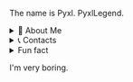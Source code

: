 The name is Pyxl. PyxlLegend.

<details>
  <summary>🌟 About Me</summary>
  Ahoy I'm PyxlLegend but feel free to call me Pyxl. I got the name because I love a game called Tower of Hell and the owner and creator of the game was PyxlDev. I wanted a unique name so I came upon PyxlLegend. Call me Lexi if you want because if you flip it around and add a P to the beginning you get Pixel. But yeah that's me PyxlLegend.
</details>

<details>
  <summary>📞 Contacts</summary>
  | 🎮 | Discord   | PyxlLegend#5995 | I am on here very often |
  | 🐤 | Twitter   | @DaGamerLegend  | I check my twitter for updates and if you wanna reach you can just show me you aren't a bot |
  | 📸 | Instagram | @pyxllegend     | I don't post I use it to contact people |
  | 📺 | YouTube   | Pyxl Legend     | Give me some subscribers please |
</details>

<details>
  <summary>Fun fact</summary>
  I can play the piano. UwU
</details>

I'm very boring.
